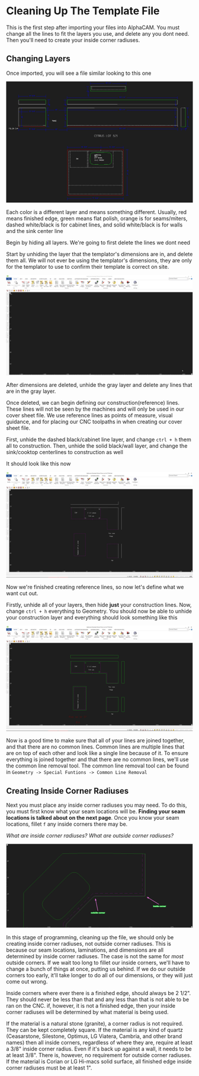 # Cleaning Up The Template File

This is the first step after importing your files into AlphaCAM. You must change all the lines to fit the layers you use, and delete any you dont need. Then you'll need to create your inside corner radiuses.

## Changing Layers

Once imported, you will see a file similar looking to this one

![Beginning File](../.gitbook/assets/beginningfile.png)

Each color is a different layer and means something different. Usually, red means finished edge, green means flat polish, orange is for seams/miters, dashed white/black is for cabinet lines, and solid white/black is for walls and the sink center line

Begin by hiding all layers. We're going to first delete the lines we dont need

Start by unhiding the layer that the templator's dimensions are in, and delete them all. We will not ever be using the templator's dimensions, they are only for the templator to use to confirm their template is correct on site.

![Deleting Template Dimensions](../.gitbook/assets/deletetemplatedims.gif)

After dimensions are deleted, unhide the gray layer and delete any lines that are in the gray layer.

Once deleted, we can begin defining our construction\(reference\) lines. These lines will not be seen by the machines and will only be used in our cover sheet file. We use reference lines as points of measure, visual guidance, and for placing our CNC toolpaths in when creating our cover sheet file.

First, unhide the dashed black/cabinet line layer, and change `ctrl + h` them all to construction. Then, unhide the solid black/wall layer, and change the sink/cooktop centerlines to construction as well

It should look like this now

![Changing To Construction](../.gitbook/assets/changingtoconst.jpg)

Now we're finished creating reference lines, so now let's define what we want cut out.

Firstly, unhide all of your layers, then hide **just** your construction lines. Now, change `ctrl + h` everything to Geometry. You should now be able to unhide your construction layer and everything should look something like this

![Finalizing Cleanup](../.gitbook/assets/finalizingclean.jpg)

Now is a good time to make sure that all of your lines are joined together, and that there are no common lines. Common lines are multiple lines that are on top of each other and look like a single line because of it. To ensure everything is joined together and that there are no common lines, we'll use the common line removal tool. The common line removal tool can be found in `Geometry -> Special Funtions -> Common Line Removal`

## Creating Inside Corner Radiuses

Next you must place any inside corner radiuses you may need. To do this, you must first know what your seam locations will be. **Finding your seam locations is talked about on the next page**. Once you know your seam locations, fillet `f` any inside corners there may be.

*What are inside corner radiuses? What are outside corner radiuses?*

![Photo Example Showing Inside vs. Outside Corners](../images/insideoutsidecorners.jpg)

In this stage of programming, cleaning up the file, we should only be creating inside corner radiuses, not outside corner radiuses. This is because our seam locations, laminations, and dimensions are all determined by inside corner radiuses. The case is not the same for *most* outside corners. If we wait too long to fillet our inside corners, we'll have to change a bunch of things at once, putting us behind. If we do our outside corners too early, it'll take longer to do all of our dimensions, or they will just come out wrong.

Inside corners where ever there is a finished edge, should always be 2 1/2". They should never be less than that and any less than that is not able to be ran on the CNC. if, however, it is not a finished edge, then your inside corner radiuses will be determined by what material is being used. 

If the material is a natural stone (granite), a corner radius is not required. They can be kept completely square. 
If the material is any kind of quartz (Ceasarstone, Silestone, Optimus, LG Viatera, Cambria, and other brand names) then all inside corners, regardless of where they are, require at least a 3/8" inside corner radius. Even if it's back up against a wall, it needs to be at least 3/8". There is, however, no requirement for outside corner radiuses.
If the material is Corian or LG Hi-macs solid surface, all finished edge inside corner radiuses must be at least 1".